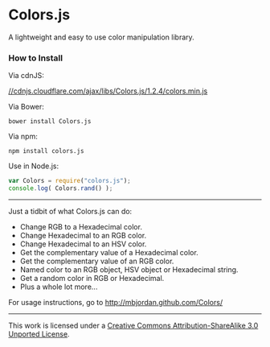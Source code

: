 # Colors.js

A lightweight and easy to use color manipulation library.

### How to Install

Via cdnJS:

[//cdnjs.cloudflare.com/ajax/libs/Colors.js/1.2.4/colors.min.js](//cdnjs.cloudflare.com/ajax/libs/Colors.js/1.2.4/colors.min.js)

Via Bower:

	bower install Colors.js
	
Via npm:

	npm install colors.js
	
Use in Node.js:

```javascript
var Colors = require("colors.js");
console.log( Colors.rand() );
```

---

Just a tidbit of what Colors.js can do:

* Change RGB to a Hexadecimal color.
* Change Hexadecimal to an RGB color.
* Change Hexadecimal to an HSV color.
* Get the complementary value of a Hexadecimal color.
* Get the complementary value of an RGB color.
* Named color to an RGB object, HSV object or Hexadecimal string.
* Get a random color in RGB or Hexadecimal.
* Plus a whole lot more... 

For usage instructions, go to http://mbjordan.github.com/Colors/

* * *

This work is licensed under a [Creative Commons Attribution-ShareAlike 3.0 Unported License][1].
 
 [1]: http://creativecommons.org/licenses/by-sa/3.0/

